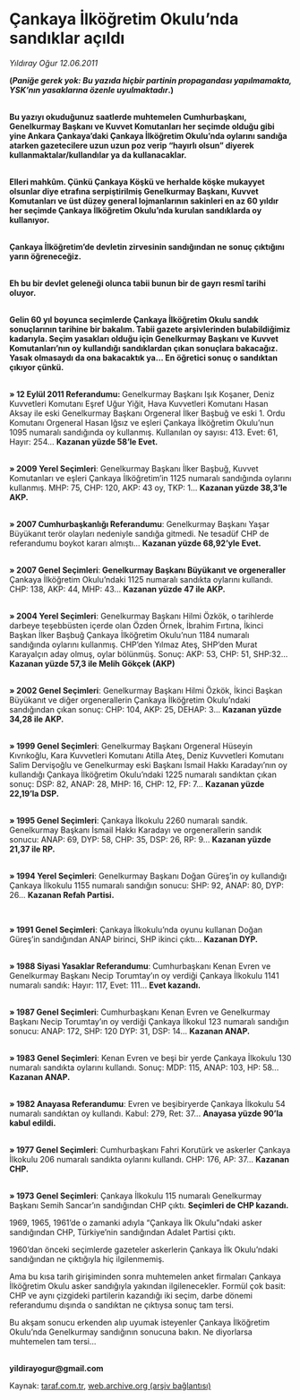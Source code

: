 # Çankaya İlköğretim Okulu’nda sandıklar açıldı

*Yıldıray Oğur 12.06.2011*

<div class="yazi"><p><strong>(<i>Paniğe gerek yok: Bu yazıda hiçbir partinin propagandası yapılmamakta, YSK’nın yasaklarına özenle uyulmaktadır</i>.)</strong></p>
<p><strong><br/>Bu yazıyı okuduğunuz saatlerde muhtemelen Cumhurbaşkanı, Genelkurmay Başkanı ve Kuvvet Komutanları her seçimde olduğu gibi yine Ankara Çankaya’daki Çankaya İlköğretim Okulu’nda oylarını sandığa atarken gazetecilere uzun uzun poz verip “hayırlı olsun” diyerek kullanmaktalar/kullandılar ya da kullanacaklar.</strong></p>
<p><strong><br/>Elleri mahkûm. Çünkü Çankaya Köşkü ve herhalde köşke mukayyet olsunlar diye etrafına serpiştirilmiş Genelkurmay Başkanı, Kuvvet Komutanları ve üst düzey general lojmanlarının sakinleri en az 60 yıldır her seçimde Çankaya İlköğretim Okulu’nda kurulan sandıklarda oy kullanıyor. </strong></p>
<p><strong><br/>Çankaya İlköğretim’de devletin zirvesinin sandığından ne sonuç çıktığını yarın öğreneceğiz. </strong></p>
<p><strong><br/>Eh bu bir devlet geleneği olunca tabii bunun bir de gayrı resmî tarihi oluyor. </strong></p>
<p><strong><br/>Gelin 60 yıl boyunca seçimlerde Çankaya İlköğretim Okulu sandık sonuçlarının tarihine bir bakalım. Tabii gazete arşivlerinden bulabildiğimiz kadarıyla. Seçim yasakları olduğu için Genelkurmay Başkanı ve Kuvvet Komutanları’nın oy kullandığı sandıklardan çıkan sonuçlara bakacağız. Yasak olmasaydı da ona bakacaktık ya... En öğretici sonuç o sandıktan çıkıyor çünkü. </strong></p>
<p><strong><br/>» 12 Eylül 2011 Referandumu</strong><strong>: </strong>Genelkurmay Başkanı Işık Koşaner, Deniz Kuvvetleri Komutanı Eşref Uğur Yiğit, Hava Kuvvetleri Komutanı Hasan Aksay ile eski Genelkurmay Başkanı Orgeneral İlker Başbuğ ve eski 1. Ordu Komutanı Orgeneral Hasan Iğsız ve eşleri Çankaya İlköğretim Okulu’nun 1095 numaralı sandığında oy kullanmış. Kullanılan oy sayısı: 413. Evet: 61, Hayır: 254... <b>Kazanan yüzde 58’le Evet.</b></p>
<p><strong><br/>» </strong><b>2009 Yerel Seçimleri</b>: Genelkurmay Başkanı İlker Başbuğ, Kuvvet Komutanları ve eşleri Çankaya İlköğretim’in 1125 numaralı sandığında oylarını kullanmış. MHP: 75, CHP: 120, AKP: 43 oy, TKP: 1... <b>Kazanan yüzde 38,3’le AKP.</b></p>
<p><strong><br/>» </strong><b>2007 Cumhurbaşkanlığı Referandumu</b>: Genelkurmay Başkanı Yaşar Büyükanıt terör olayları nedeniyle sandığa gitmedi. Ne tesadüf CHP de referandumu boykot kararı almıştı... <b>Kazanan yüzde 68,92’yle Evet.</b></p>
<p><strong><br/>» </strong><b>2007 Genel Seçimleri</b>:<b> </b><strong>Genelkurmay Başkanı Büyükanıt ve orgeneraller</strong><strong> </strong>Çankaya İlköğretim Okulu’ndaki 1125 numaralı sandıkta oylarını kullandı. CHP: 138, AKP: 44, MHP: 43... <b>Kazanan yüzde 47 ile AKP.</b></p>
<p><strong><br/>» </strong><b>2004 Yerel Seçimleri</b>: Genelkurmay Başkanı Hilmi Özkök, o tarihlerde darbeye teşebbüsten içerde olan Özden Örnek, İbrahim Fırtına, İkinci Başkan İlker Başbuğ Çankaya İlköğretim Okulu’nun 1184 numaralı sandığında oylarını kullanmış. CHP’den Yılmaz Ateş, SHP’den Murat Karayalçın aday olmuş, oylar bölünmüş. Sonuç: AKP: 53, CHP: 51, SHP:32... <b>Kazanan yüzde 57,3 ile Melih Gökçek (AKP)</b></p>
<p><strong><br/>» </strong><b>2002 Genel Seçimleri</b>: Genelkurmay Başkanı Hilmi Özkök, İkinci Başkan Büyükanıt ve diğer orgenerallerin Çankaya İlköğretim Okulu’ndaki sandığından çıkan sonuç: CHP: 104, AKP: 25, DEHAP: 3... <b>Kazanan yüzde 34,28 ile AKP.</b></p>
<p><strong><br/>» </strong><b>1999 Genel Seçimleri</b>: Genelkurmay Başkanı Orgeneral Hüseyin Kıvrıkoğlu, Kara Kuvvetleri Komutanı Atilla Ateş, Deniz Kuvvetleri Komutanı Salim Dervişoğlu ve Genelkurmay eski Başkanı İsmail Hakkı Karadayı’nın oy kullandığı Çankaya İlköğretim Okulu’ndaki 1225 numaralı sandıktan çıkan sonuç: DSP: 82, ANAP: 28, MHP: 16, CHP: 12, FP: 7... <b>Kazanan yüzde 22,19’la DSP.</b></p>
<p><strong><br/>» </strong><b>1995 Genel Seçimleri</b>: Çankaya İlkokulu 2260 numaralı sandık. Genelkurmay Başkanı İsmail Hakkı Karadayı ve orgenerallerin sandık sonucu: ANAP: 69, DYP: 58, CHP: 35, DSP: 26, RP: 9... <b>Kazanan yüzde 21,37 ile RP.</b></p>
<p><strong><br/>» </strong><b>1994 Yerel Seçimleri</b>: Genelkurmay Başkanı Doğan Güreş’in oy kullandığı Çankaya İlkokulu 1155 numaralı sandığın sonucu: SHP: 92, ANAP: 80, DYP: 26... <b>Kazanan Refah Partisi.</b></p>
<p><strong></strong> </p>
<p><strong>» </strong><b>1991 Genel Seçimleri</b>: Çankaya İlkokulu’nda oyunu kullanan Doğan Güreş’in sandığından ANAP birinci, SHP ikinci çıktı... <b>Kazanan DYP.</b></p>
<p><strong><br/>» </strong><b>1988 Siyasi Yasaklar Referandumu</b>: Cumhurbaşkanı Kenan Evren ve Genelkurmay Başkanı Necip Torumtay’ın oy verdiği Çankaya İlkokulu 1141 numaralı sandık: Hayır: 117, Evet: 111... <b>Evet kazandı.</b></p>
<p><strong><br/>» </strong><b>1987 Genel Seçimleri</b>: Cumhurbaşkanı Kenan Evren ve Genelkurmay Başkanı Necip Torumtay’ın oy verdiği Çankaya İlkokul 123 numaralı sandığın sonucu: ANAP: 172, SHP: 120 DYP: 31, DSP: 14... <b>Kazanan ANAP.</b></p>
<p><strong><br/>» </strong><b>1983 Genel Seçimleri</b>: Kenan Evren ve beşi bir yerde Çankaya İlkokulu 130 numaralı sandıkta oylarını kullandı. Sonuç: MDP: 115, ANAP: 103, HP: 58... <b>Kazanan ANAP.</b></p>
<p><strong><br/>» </strong><b>1982 Anayasa Referandumu</b>: Evren ve beşibiryerde Çankaya İlkokulu 54 numaralı sandıktan oy kullandı. Kabul: 279, Ret: 37... <b>Anayasa yüzde 90’la kabul edildi.</b></p>
<p><strong><br/>» </strong><b>1977 Genel Seçimleri</b>: Cumhurbaşkanı Fahri Korutürk ve askerler Çankaya İlkokulu 206 numaralı sandıkta oylarını kullandı. CHP: 176, AP: 37... <b>Kazanan CHP.</b></p>
<p><strong><br/>» </strong><b>1973 Genel Seçimleri</b>: Çankaya İlkokulu 115 numaralı Genelkurmay Başkanı Semih Sancar’ın sandığından CHP çıktı. <b>Seçimleri de CHP kazandı.</b> </p>
<p>1969, 1965, 1961’de o zamanki adıyla “Çankaya İlk Okulu”ndaki asker sandığından CHP, Türkiye’nin sandığından Adalet Partisi çıktı. </p>
<p>1960’dan önceki seçimlerde gazeteler askerlerin Çankaya İlk Okulu’ndaki sandığından ne çıktığıyla hiç ilgilenmemiş.</p>
<p>Ama bu kısa tarih girişiminden sonra muhtemelen anket firmaları Çankaya İlköğretim Okulu asker sandığıyla yakından ilgilenecekler. Formül çok basit: CHP ve aynı çizgideki partilerin kazandığı iki seçim, darbe dönemi referandumu dışında o sandıktan ne çıktıysa sonuç tam tersi. </p>
<p>Bu akşam sonucu erkenden alıp uyumak isteyenler Çankaya İlköğretim Okulu’nda Genelkurmay sandığının sonucuna bakın. Ne diyorlarsa muhtemelen tam tersi...</p>
<p><b><br/>yildirayogur@gmail.com</b></p>
</div>

Kaynak: [taraf.com.tr](http://www.taraf.com.tr/yildiray-ogur/makale-cankaya-ilkogretim-okulu-nda-sandiklar-acildi.htm), [web.archive.org (arşiv bağlantısı)](http://web.archive.org/web/20130709204212/http://www.taraf.com.tr/yildiray-ogur/makale-cankaya-ilkogretim-okulu-nda-sandiklar-acildi.htm)
